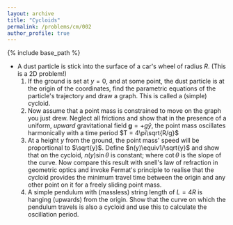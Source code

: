 ```yaml
---
layout: archive
title: "Cycloids"
permalink: /problems/cm/002
author_profile: true
---
```


{% include base_path %}

* A dust particle is stick into the surface of a car's wheel of radius $R$. (This is a 2D problem!)
    1. If the ground is set at $y=0$, and at some point, the dust particle is at the origin of the coordinates, find the parametric equations of the particle's trajectory and draw a graph. This is called a (simple) cycloid.
    1. Now assume that a point mass is constrained to move on the graph you just drew. Neglect all frictions and show that in the presence of a uniform, *upward* gravitational field $\textbf{g}=+g\hat{y}$, the point mass oscillates harmonically with a time period $T = 4\pi\sqrt{R/g}$
    1. At a height $y$ from the ground, the point mass' speed will be proportional to $\sqrt{y}$. Define $n(y)\equiv1/\sqrt{y}$ and show that on the cycloid, $n(y)\sin \theta$ is constant; where $\cot\theta$ is the slope of the curve. Now compare this result with snell's law of refraction in geometric optics and invoke Fermat's principle to realise that the cycloid provides the minimum travel time between the origin and any other point on it for a freely sliding point mass.
    1. A simple pendulum with (massless) string length of $L=4R$ is hanging (upwards) from the origin. Show that the curve on which the pendulum travels is also a cycloid and use this to calculate the oscillation period.

